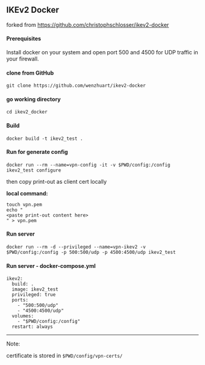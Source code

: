 ## IKEv2 Docker
forked from https://github.com/christophschlosser/ikev2-docker


#### Prerequisites

Install docker on your system and open port 500 and 4500 for UDP traffic in your firewall.

#### clone from GitHub

	git clone https://github.com/wenzhuart/ikev2-docker

#### go working directory
	
	cd ikev2_docker

#### Build

	docker build -t ikev2_test .

#### Run for generate config

	docker run --rm --name=vpn-config -it -v $PWD/config:/config ikev2_test configure

then copy print-out as client cert locally

**local command:**

	touch vpn.pem
	echo "
	<paste print-out content here>
	" > vpn.pem


#### Run server
	
	docker run --rm -d --privileged --name=vpn-ikev2 -v $PWD/config:/config -p 500:500/udp -p 4500:4500/udp ikev2_test

#### Run server - docker-compose.yml

	ikev2:
	  build: .
	  image: ikev2_test
	  privileged: true
	  ports:
	    - "500:500/udp"
	    - "4500:4500/udp"
	  volumes:
	    - "$PWD/config:/config"
	  restart: always


- - -
Note:


certificate is stored in `$PWD/config/vpn-certs/`
